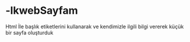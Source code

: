 # -lkwebSayfam
Html İle başlık etiketlerini kullanarak ve kendimizle ilgili bilgi vererek küçük bir sayfa oluşturduk
